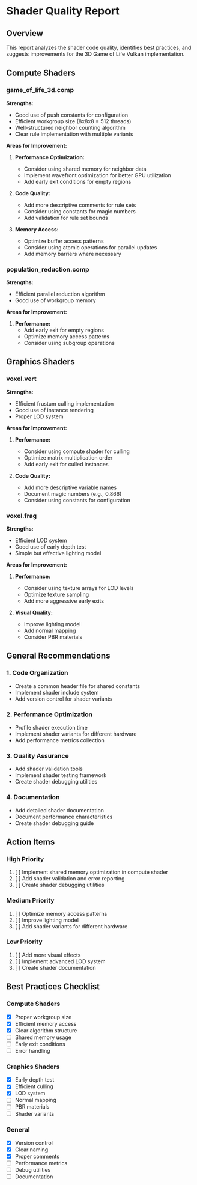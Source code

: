 # Shader Quality Report

## Overview
This report analyzes the shader code quality, identifies best practices, and suggests improvements for the 3D Game of Life Vulkan implementation.

## Compute Shaders

### game_of_life_3d.comp
**Strengths:**
- Good use of push constants for configuration
- Efficient workgroup size (8x8x8 = 512 threads)
- Well-structured neighbor counting algorithm
- Clear rule implementation with multiple variants

**Areas for Improvement:**
1. **Performance Optimization:**
   - Consider using shared memory for neighbor data
   - Implement wavefront optimization for better GPU utilization
   - Add early exit conditions for empty regions

2. **Code Quality:**
   - Add more descriptive comments for rule sets
   - Consider using constants for magic numbers
   - Add validation for rule set bounds

3. **Memory Access:**
   - Optimize buffer access patterns
   - Consider using atomic operations for parallel updates
   - Add memory barriers where necessary

### population_reduction.comp
**Strengths:**
- Efficient parallel reduction algorithm
- Good use of workgroup memory

**Areas for Improvement:**
1. **Performance:**
   - Add early exit for empty regions
   - Optimize memory access patterns
   - Consider using subgroup operations

## Graphics Shaders

### voxel.vert
**Strengths:**
- Efficient frustum culling implementation
- Good use of instance rendering
- Proper LOD system

**Areas for Improvement:**
1. **Performance:**
   - Consider using compute shader for culling
   - Optimize matrix multiplication order
   - Add early exit for culled instances

2. **Code Quality:**
   - Add more descriptive variable names
   - Document magic numbers (e.g., 0.866)
   - Consider using constants for configuration

### voxel.frag
**Strengths:**
- Efficient LOD system
- Good use of early depth test
- Simple but effective lighting model

**Areas for Improvement:**
1. **Performance:**
   - Consider using texture arrays for LOD levels
   - Optimize texture sampling
   - Add more aggressive early exits

2. **Visual Quality:**
   - Improve lighting model
   - Add normal mapping
   - Consider PBR materials

## General Recommendations

### 1. Code Organization
- Create a common header file for shared constants
- Implement shader include system
- Add version control for shader variants

### 2. Performance Optimization
- Profile shader execution time
- Implement shader variants for different hardware
- Add performance metrics collection

### 3. Quality Assurance
- Add shader validation tools
- Implement shader testing framework
- Create shader debugging utilities

### 4. Documentation
- Add detailed shader documentation
- Document performance characteristics
- Create shader debugging guide

## Action Items

### High Priority
1. [ ] Implement shared memory optimization in compute shader
2. [ ] Add shader validation and error reporting
3. [ ] Create shader debugging utilities

### Medium Priority
1. [ ] Optimize memory access patterns
2. [ ] Improve lighting model
3. [ ] Add shader variants for different hardware

### Low Priority
1. [ ] Add more visual effects
2. [ ] Implement advanced LOD system
3. [ ] Create shader documentation

## Best Practices Checklist

### Compute Shaders
- [x] Proper workgroup size
- [x] Efficient memory access
- [x] Clear algorithm structure
- [ ] Shared memory usage
- [ ] Early exit conditions
- [ ] Error handling

### Graphics Shaders
- [x] Early depth test
- [x] Efficient culling
- [x] LOD system
- [ ] Normal mapping
- [ ] PBR materials
- [ ] Shader variants

### General
- [x] Version control
- [x] Clear naming
- [x] Proper comments
- [ ] Performance metrics
- [ ] Debug utilities
- [ ] Documentation 